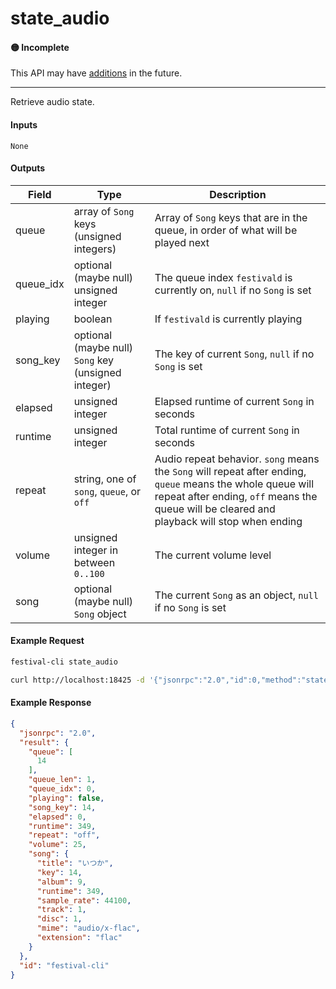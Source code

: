 # state_audio

#### 🟡 Incomplete
This API may have [additions](/api-stability/marker.md) in the future.

---

Retrieve audio state.

#### Inputs

`None`

#### Outputs

| Field     | Type                                                | Description |
|-----------|-----------------------------------------------------|-------------|
| queue     | array of `Song` keys (unsigned integers)            | Array of `Song` keys that are in the queue, in order of what will be played next
| queue_idx | optional (maybe null) unsigned integer              | The queue index `festivald` is currently on, `null` if no `Song` is set
| playing   | boolean                                             | If `festivald` is currently playing
| song_key  | optional (maybe null) `Song` key (unsigned integer) | The key of current `Song`, `null` if no `Song` is set
| elapsed   | unsigned integer                                    | Elapsed runtime of current `Song` in seconds
| runtime   | unsigned integer                                    | Total runtime of current `Song` in seconds
| repeat    | string, one of `song`, `queue`, or `off`            | Audio repeat behavior. `song` means the `Song` will repeat after ending, `queue` means the whole queue will repeat after ending, `off` means the queue will be cleared and playback will stop when ending
| volume    | unsigned integer in between `0..100`                | The current volume level
| song      | optional (maybe null) `Song` object                 | The current `Song` as an object, `null` if no `Song` is set

#### Example Request
```bash
festival-cli state_audio
```
```bash
curl http://localhost:18425 -d '{"jsonrpc":"2.0","id":0,"method":"state_audio"}'
```

#### Example Response
```json
{
  "jsonrpc": "2.0",
  "result": {
    "queue": [
      14
    ],
    "queue_len": 1,
    "queue_idx": 0,
    "playing": false,
    "song_key": 14,
    "elapsed": 0,
    "runtime": 349,
    "repeat": "off",
    "volume": 25,
    "song": {
      "title": "いつか",
      "key": 14,
      "album": 9,
      "runtime": 349,
      "sample_rate": 44100,
      "track": 1,
      "disc": 1,
      "mime": "audio/x-flac",
      "extension": "flac"
    }
  },
  "id": "festival-cli"
}
```
